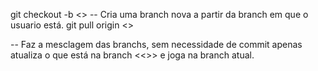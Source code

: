 git checkout -b <<nome da branc>>
-- Cria uma branch nova a partir da branch em que o usuario está.
git pull origin <<nome da branch>>

-- Faz a mesclagem das branchs, sem necessidade de commit apenas atualiza o que está na branch <<>> e joga na branch atual.